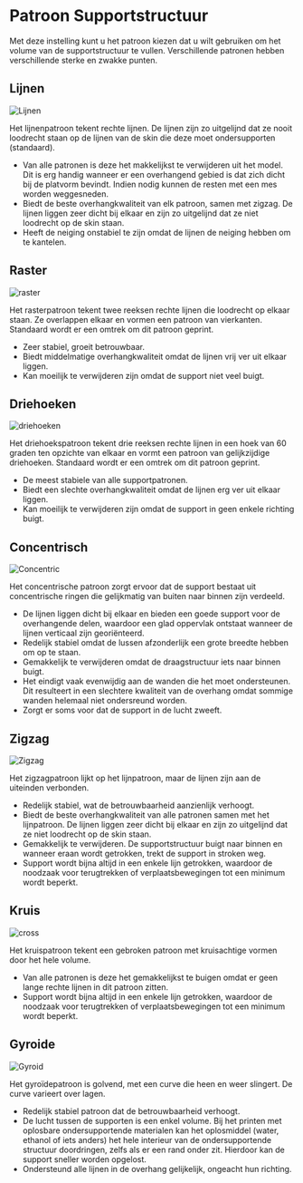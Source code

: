 Patroon Supportstructuur
====
Met deze instelling kunt u het patroon kiezen dat u wilt gebruiken om het volume van de supportstructuur te vullen. Verschillende patronen hebben verschillende sterke en zwakke punten.

<!--screenshot {
"image_path": "support_pattern_lines.png",
"modellen": [
    {
        "script": "calendar_holder.scad",
        "transformatie": ["rotateX(90)"]
    }
],
"camerapositie": [0, 0, 135],
"instellingen": {
    "support_enable": waar,
    "support_pattern": "lijnen"
},
"structuren": ["helpers"],
"kleuren": 16
}-->
Lijnen
----
![Lijnen](../../../articles/images/support_pattern_lines.png)

Het lijnenpatroon tekent rechte lijnen. De lijnen zijn zo uitgelijnd dat ze nooit loodrecht staan ​​op de lijnen van de skin die deze moet ondersupporten (standaard).
* Van alle patronen is deze het makkelijkst te verwijderen uit het model. Dit is erg handig wanneer er een overhangend gebied is dat zich dicht bij de platvorm bevindt. Indien nodig kunnen de resten met een mes worden weggesneden.
* Biedt de beste overhangkwaliteit van elk patroon, samen met zigzag. De lijnen liggen zeer dicht bij elkaar en zijn zo uitgelijnd dat ze niet loodrecht op de skin staan.
* Heeft de neiging onstabiel te zijn omdat de lijnen de neiging hebben om te kantelen.

<!--screenshot {
"image_path": "support_pattern_grid.png",
"modellen": [
    {
        "script": "calendar_holder.scad",
        "transformatie": ["rotateX(90)"]
    }
],
"camerapositie": [0, 0, 135],
"instellingen": {
    "support_enable": waar,
    "support_pattern": "raster"
},
"structuren": ["helpers"],
"kleuren": 16
}-->
Raster
----
![raster](../../../articles/images/support_pattern_grid.png)

Het rasterpatroon tekent twee reeksen rechte lijnen die loodrecht op elkaar staan. Ze overlappen elkaar en vormen een patroon van vierkanten. Standaard wordt er een omtrek om dit patroon geprint.
* Zeer stabiel, groeit betrouwbaar.
* Biedt middelmatige overhangkwaliteit omdat de lijnen vrij ver uit elkaar liggen.
* Kan moeilijk te verwijderen zijn omdat de support niet veel buigt.

<!--screenshot {
"image_path": "support_pattern_triangles.png",
"modellen": [
    {
        "script": "calendar_holder.scad",
        "transformatie": ["rotateX(90)"]
    }
],
"camerapositie": [0, 0, 135],
"instellingen": {
    "support_enable": waar,
    "support_pattern": "driehoeken"
},
"structuren": ["helpers"],
"kleuren": 16
}-->
Driehoeken
----
![driehoeken](../../../articles/images/support_pattern_triangles.png)

Het driehoekspatroon tekent drie reeksen rechte lijnen in een hoek van 60 graden ten opzichte van elkaar en vormt een patroon van gelijkzijdige driehoeken. Standaard wordt er een omtrek om dit patroon geprint.
* De meest stabiele van alle supportpatronen.
* Biedt een slechte overhangkwaliteit omdat de lijnen erg ver uit elkaar liggen.
* Kan moeilijk te verwijderen zijn omdat de support in geen enkele richting buigt.

<!--screenshot {
"image_path": "support_pattern_concentric.png",
"modellen": [
    {
        "script": "calendar_holder.scad",
        "transformatie": ["rotateX(90)"]
    }
],
"camerapositie": [0, 0, 135],
"instellingen": {
    "support_enable": waar,
    "support_pattern": "concentrisch"
},
"structuren": ["helpers"],
"kleuren": 16
}-->
Concentrisch
----
![Concentric](../../../articles/images/support_pattern_concentric.png)

Het concentrische patroon zorgt ervoor dat de support bestaat uit concentrische ringen die gelijkmatig van buiten naar binnen zijn verdeeld.
* De lijnen liggen dicht bij elkaar en bieden een goede support voor de overhangende delen, waardoor een glad oppervlak ontstaat wanneer de lijnen verticaal zijn georiënteerd.
* Redelijk stabiel omdat de lussen afzonderlijk een grote breedte hebben om op te staan.
* Gemakkelijk te verwijderen omdat de draagstructuur iets naar binnen buigt.
* Het eindigt vaak evenwijdig aan de wanden die het moet ondersteunen. Dit resulteert in een slechtere kwaliteit van de overhang omdat sommige wanden helemaal niet ondersreund worden.
* Zorgt er soms voor dat de support in de lucht zweeft.

<!--screenshot {
"image_path": "support_pattern_zigzag.png",
"modellen": [
    {
        "script": "calendar_holder.scad",
        "transformatie": ["rotateX(90)"]
    }
],
"camerapositie": [0, 0, 135],
"instellingen": {
    "support_enable": waar,
    "support_pattern": "zigzag"
},
"structuren": ["helpers"],
"kleuren": 16
}-->
Zigzag
----
![Zigzag](../../../articles/images/support_pattern_zigzag.png)

Het zigzagpatroon lijkt op het lijnpatroon, maar de lijnen zijn aan de uiteinden verbonden.
* Redelijk stabiel, wat de betrouwbaarheid aanzienlijk verhoogt.
* Biedt de beste overhangkwaliteit van alle patronen samen met het lijnpatroon. De lijnen liggen zeer dicht bij elkaar en zijn zo uitgelijnd dat ze niet loodrecht op de skin staan.
* Gemakkelijk te verwijderen. De supportstructuur buigt naar binnen en wanneer eraan wordt getrokken, trekt de support in stroken weg.
* Support wordt bijna altijd in een enkele lijn getrokken, waardoor de noodzaak voor terugtrekken of verplaatsbewegingen tot een minimum wordt beperkt.

<!--screenshot {
"image_path": "support_pattern_cross.png",
"modellen": [
    {
        "script": "calendar_holder.scad",
        "transformatie": ["rotateX(90)"]
    }
],
"camerapositie": [0, 0, 135],
"instellingen": {
    "support_enable": waar,
    "support_pattern": "kruis"
},
"structuren": ["helpers"],
"kleuren": 16
}-->
Kruis
----
![cross](../../../articles/images/support_pattern_cross.png)

Het kruispatroon tekent een gebroken patroon met kruisachtige vormen door het hele volume.
* Van alle patronen is deze het gemakkelijkst te buigen omdat er geen lange rechte lijnen in dit patroon zitten.
* Support wordt bijna altijd in een enkele lijn getrokken, waardoor de noodzaak voor terugtrekken of verplaatsbewegingen tot een minimum wordt beperkt.

<!--screenshot {
"image_path": "support_pattern_gyroid.png",
"modellen": [
    {
        "script": "calendar_holder.scad",
        "transformatie": ["rotateX(90)"]
    }
],
"camerapositie": [0, 0, 135],
"instellingen": {
    "support_enable": waar,
    "support_pattern": "gyroïde"
},
"structuren": ["helpers"],
"kleuren": 16
}-->
<!--if cura_version >= 4.1-->
Gyroide
----
![Gyroid](../../../articles/images/support_pattern_gyroid.png)

Het gyroïdepatroon is golvend, met een curve die heen en weer slingert. De curve varieert over lagen.
* Redelijk stabiel patroon dat de betrouwbaarheid verhoogt.
* De lucht tussen de supporten is een enkel volume. Bij het printen met oplosbare ondersupportende materialen kan het oplosmiddel (water, ethanol of iets anders) het hele interieur van de ondersupportende structuur doordringen, zelfs als er een rand onder zit. Hierdoor kan de support sneller worden opgelost.
* Ondersteund alle lijnen in de overhang gelijkelijk, ongeacht hun richting.
<!--endif-->